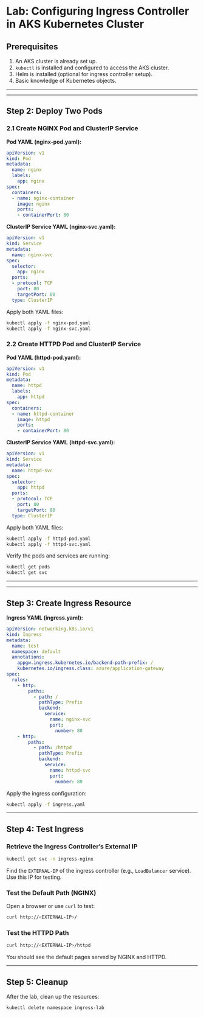 # **Lab: Configuring Ingress Controller in AKS Kubernetes Cluster**

## **Prerequisites**
1. An AKS cluster is already set up.
2. `kubectl` is installed and configured to access the AKS cluster.
3. Helm is installed (optional for ingress controller setup).
4. Basic knowledge of Kubernetes objects.

---

---

## **Step 2: Deploy Two Pods**

### **2.1 Create NGINX Pod and ClusterIP Service**

**Pod YAML (nginx-pod.yaml):**
```yaml
apiVersion: v1
kind: Pod
metadata:
  name: nginx
  labels:
    app: nginx
spec:
  containers:
  - name: nginx-container
    image: nginx
    ports:
    - containerPort: 80
```

**ClusterIP Service YAML (nginx-svc.yaml):**
```yaml
apiVersion: v1
kind: Service
metadata:
  name: nginx-svc
spec:
  selector:
    app: nginx
  ports:
  - protocol: TCP
    port: 80
    targetPort: 80
  type: ClusterIP
```

Apply both YAML files:  
```bash
kubectl apply -f nginx-pod.yaml
kubectl apply -f nginx-svc.yaml
```

### **2.2 Create HTTPD Pod and ClusterIP Service**

**Pod YAML (httpd-pod.yaml):**
```yaml
apiVersion: v1
kind: Pod
metadata:
  name: httpd
  labels:
    app: httpd
spec:
  containers:
  - name: httpd-container
    image: httpd
    ports:
    - containerPort: 80
```

**ClusterIP Service YAML (httpd-svc.yaml):**
```yaml
apiVersion: v1
kind: Service
metadata:
  name: httpd-svc
spec:
  selector:
    app: httpd
  ports:
  - protocol: TCP
    port: 80
    targetPort: 80
  type: ClusterIP
```

Apply both YAML files:  
```bash
kubectl apply -f httpd-pod.yaml
kubectl apply -f httpd-svc.yaml
```

Verify the pods and services are running:  
```bash
kubectl get pods
kubectl get svc
```

---

---

## **Step 3: Create Ingress Resource**

**Ingress YAML (ingress.yaml):**
```yaml
apiVersion: networking.k8s.io/v1
kind: Ingress
metadata:
  name: test
  namespace: default
  annotations:
    appgw.ingress.kubernetes.io/backend-path-prefix: /  
    kubernetes.io/ingress.class: azure/application-gateway
spec:
  rules:
    - http:
        paths:
          - path: /
            pathType: Prefix
            backend:
              service:
                name: nginx-svc
                port: 
                  number: 80
    - http:
        paths:
          - path: /httpd
            pathType: Prefix
            backend:
              service:
                name: httpd-svc
                port: 
                  number: 80
```

Apply the ingress configuration:  
```bash
kubectl apply -f ingress.yaml
```

---

## **Step 4: Test Ingress**

### **Retrieve the Ingress Controller’s External IP**
```bash
kubectl get svc -n ingress-nginx
```

Find the `EXTERNAL-IP` of the ingress controller (e.g., `LoadBalancer` service). Use this IP for testing.

### **Test the Default Path (NGINX)**
Open a browser or use `curl` to test:  
```bash
curl http://<EXTERNAL-IP>/
```

### **Test the HTTPD Path**
```bash
curl http://<EXTERNAL-IP>/httpd
```

You should see the default pages served by NGINX and HTTPD.

---

## **Step 5: Cleanup**

After the lab, clean up the resources:  
```bash
kubectl delete namespace ingress-lab
```

